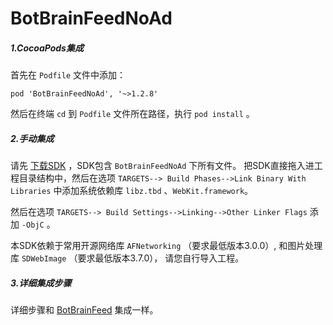 # BotBrainFeedNoAd

##### 1.CocoaPods集成
首先在 `Podfile` 文件中添加：

```
pod 'BotBrainFeedNoAd', '~>1.2.8'
```

然后在终端 `cd` 到 `Podfile` 文件所在路径，执行 `pod install` 。

##### 2.手动集成

请先 [下载SDK](https://github.com/BotBrain/BotBrainFeedNoAd) ，SDK包含 `BotBrainFeedNoAd` 下所有文件。
把SDK直接拖入进工程目录结构中，然后在选项 `TARGETS--> Build Phases-->Link Binary With Libraries` 中添加系统依赖库 `libz.tbd` 、`WebKit.framework`。

然后在选项 `TARGETS--> Build Settings-->Linking-->Other Linker Flags` 添加 `-ObjC` 。

本SDK依赖于常用开源网络库 `AFNetworking` （要求最低版本3.0.0）, 和图片处理库 `SDWebImage` （要求最低版本3.7.0）， 请您自行导入工程。

##### 3.详细集成步骤

详细步骤和 [BotBrainFeed](https://github.com/BotBrain/BotBrainFeed) 集成一样。


